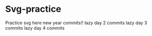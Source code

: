 # Svg-practice

Practice svg here
new year commits!!
lazy day 2 commits
lazy day 3 commits
lazy day 4 commits
